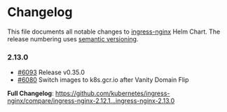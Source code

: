<!-- SPDX-License-Identifier: Apache-2.0 -->

# Changelog

This file documents all notable changes to [ingress-nginx](https://github.com/kubernetes/ingress-nginx) Helm Chart. The release numbering uses [semantic versioning](http://semver.org).

### 2.13.0

* [#6093](https://github.com/kubernetes/ingress-nginx/pull/6093) Release v0.35.0
* [#6080](https://github.com/kubernetes/ingress-nginx/pull/6080) Switch images to k8s.gcr.io after Vanity Domain Flip

**Full Changelog**: https://github.com/kubernetes/ingress-nginx/compare/ingress-nginx-2.12.1...ingress-nginx-2.13.0
